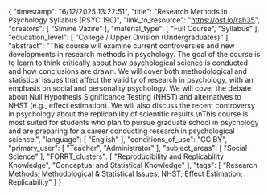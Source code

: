 {
    "timestamp": "6/12/2025 13:22:51",
    "title": "Research Methods in Psychology Syllabus (PSYC 190)",
    "link_to_resource": "https://osf.io/rah35",
    "creators": [
        "Simine Vazire"
    ],
    "material_type": [
        "Full Course",
        "Syllabus"
    ],
    "education_level": [
        "College / Upper Division (Undergraduates)"
    ],
    "abstract": "This course will examine current controversies and new developments in research methods in psychology. The goal of the course is to learn to think critically about how psychological science is conducted and how conclusions are drawn. We will cover both methodological and statistical issues that affect the validity of research in psychology, with an emphasis on social and personality psychology. We will cover the debate about Null Hypothesis Significance Testing (NHST) and alternatives to NHST (e.g., effect estimation). We will also discuss the recent controversy in psychology about the replicability of scientific results.\nThis course is most suited for students who plan to pursue graduate school in psychology and are preparing for a career conducting research in psychological science.",
    "language": [
        "English"
    ],
    "conditions_of_use": "CC BY",
    "primary_user": [
        "Teacher",
        "Administrator"
    ],
    "subject_areas": [
        "Social Science"
    ],
    "FORRT_clusters": [
        "Reproducibility and Replicability Knowledge",
        "Conceptual and Statistical Knowledge"
    ],
    "tags": [
        "Research Methods; Methodological & Statistical Issues; NHST; Effect Estimation; Replicability"
    ]
}